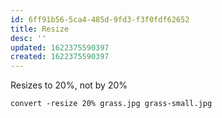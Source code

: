 ```yaml
---
id: 6ff91b56-5ca4-485d-9fd3-f3f0fdf62652
title: Resize
desc: ''
updated: 1622375590397
created: 1622375590397
---
```


Resizes to 20%, not by 20%

```
convert -resize 20% grass.jpg grass-small.jpg
```
